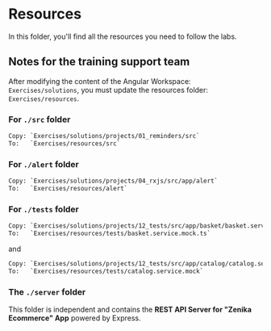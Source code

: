 # Resources

In this folder, you'll find all the resources you need to follow the labs.

## Notes for the training support team

After modifying the content of the Angular Workspace: `Exercises/solutions`, you must update the resources folder: `Exercises/resources`.

### For `./src` folder

```txt
Copy: `Exercises/solutions/projects/01_reminders/src`
To:   `Exercises/resources/src`
```

### For `./alert` folder

```txt
Copy: `Exercises/solutions/projects/04_rxjs/src/app/alert`
To:   `Exercises/resources/alert`
```

### For `./tests` folder

```txt
Copy: `Exercises/solutions/projects/12_tests/src/app/basket/basket.service.mock.ts`
To:   `Exercises/resources/tests/basket.service.mock.ts`
```

and

```txt
Copy: `Exercises/solutions/projects/12_tests/src/app/catalog/catalog.service.mock.ts`
To:   `Exercises/resources/tests/catalog.service.mock`
```

### The `./server` folder

This folder is independent and contains the **REST API Server for "Zenika Ecommerce" App** powered by Express.
